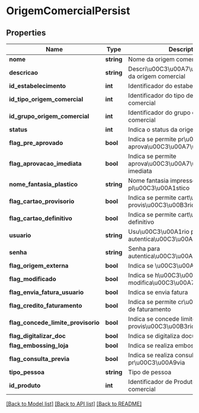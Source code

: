 # OrigemComercialPersist

## Properties
Name | Type | Description | Notes
------------ | ------------- | ------------- | -------------
**nome** | **string** | Nome da origem comercial | [optional] 
**descricao** | **string** | Descri\u00C3\u00A7\u00C3\u00A3o da origem comercial | [optional] 
**id_estabelecimento** | **int** | Identificador do estabelecimento | [optional] 
**id_tipo_origem_comercial** | **int** | Identificador do tipo de origem comercial | [optional] 
**id_grupo_origem_comercial** | **int** | Identificador do grupo de origem comercial | [optional] 
**status** | **int** | Indica o status da origem comercial | [optional] 
**flag_pre_aprovado** | **bool** | Indica se permite pr\u00C3\u00A9 aprova\u00C3\u00A7\u00C3\u00A3o | [optional] 
**flag_aprovacao_imediata** | **bool** | Indica se permite aprova\u00C3\u00A7\u00C3\u00A3o imediata | [optional] 
**nome_fantasia_plastico** | **string** | Nome fantasia impresso no pl\u00C3\u00A1stico | [optional] 
**flag_cartao_provisorio** | **bool** | Indica se permite cart\u00C3\u00A3o provis\u00C3\u00B3rio | [optional] 
**flag_cartao_definitivo** | **bool** | Indica se permite cart\u00C3\u00A3o definitivo | [optional] 
**usuario** | **string** | Usu\u00C3\u00A1rio para autentica\u00C3\u00A7\u00C3\u00A3o | [optional] 
**senha** | **string** | Senha para autentica\u00C3\u00A7\u00C3\u00A3o | [optional] 
**flag_origem_externa** | **bool** | Indica se \u00C3\u00A9 origem externa | [optional] 
**flag_modificado** | **bool** | Indica se h\u00C3\u00A1 modifica\u00C3\u00A7\u00C3\u00A3o | [optional] 
**flag_envia_fatura_usuario** | **bool** | Indica se envia fatura | [optional] 
**flag_credito_faturamento** | **bool** | Indica se permite cr\u00C3\u00A9dito de faturamento | [optional] 
**flag_concede_limite_provisorio** | **bool** | Indica se concede limite provis\u00C3\u00B3rio | [optional] 
**flag_digitalizar_doc** | **bool** | Indica se digitaliza documento | [optional] 
**flag_embossing_loja** | **bool** | Indica se realiza embossing em loja | [optional] 
**flag_consulta_previa** | **bool** | Indica se realiza consulta pr\u00C3\u00A9via | [optional] 
**tipo_pessoa** | **string** | Tipo de pessoa | [optional] 
**id_produto** | **int** | Identificador de Produto da origem comercial | [optional] 

[[Back to Model list]](../README.md#documentation-for-models) [[Back to API list]](../README.md#documentation-for-api-endpoints) [[Back to README]](../README.md)


